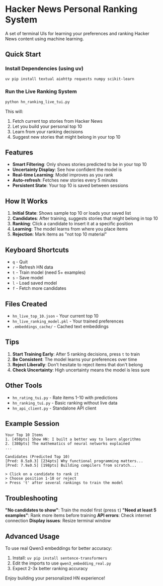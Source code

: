 # Hacker News Personal Ranking System

A set of terminal UIs for learning your preferences and ranking Hacker News content using machine learning.

## Quick Start

### Install Dependencies (using uv)
```bash
uv pip install textual aiohttp requests numpy scikit-learn
```

### Run the Live Ranking System
```bash
python hn_ranking_live_tui.py
```

This will:
1. Fetch current top stories from Hacker News
2. Let you build your personal top 10
3. Learn from your ranking decisions
4. Suggest new stories that might belong in your top 10

## Features

- **Smart Filtering**: Only shows stories predicted to be in your top 10
- **Uncertainty Display**: See how confident the model is
- **Real-time Learning**: Model improves as you rank
- **Auto-refresh**: Fetches new stories every 5 minutes
- **Persistent State**: Your top 10 is saved between sessions

## How It Works

1. **Initial State**: Shows sample top 10 or loads your saved list
2. **Candidates**: After training, suggests stories that might belong in top 10
3. **Ranking**: Click a candidate to insert it at a specific position
4. **Learning**: The model learns from where you place items
5. **Rejection**: Mark items as "not top 10 material"

## Keyboard Shortcuts

- `q` - Quit
- `r` - Refresh HN data
- `t` - Train model (need 5+ examples)
- `s` - Save model
- `l` - Load saved model
- `f` - Fetch more candidates

## Files Created

- `hn_live_top_10.json` - Your current top 10
- `hn_live_ranking_model.pkl` - Your trained preferences
- `.embeddings_cache/` - Cached text embeddings

## Tips

1. **Start Training Early**: After 5 ranking decisions, press `t` to train
2. **Be Consistent**: The model learns your preferences over time
3. **Reject Liberally**: Don't hesitate to reject items that don't belong
4. **Check Uncertainty**: High uncertainty means the model is less sure

## Other Tools

- `hn_rating_tui.py` - Rate items 1-10 with predictions
- `hn_ranking_tui.py` - Basic ranking without live data
- `hn_api_client.py` - Standalone API client

## Example Session

```
Your Top 10 Items
1. [450pts] Show HN: I built a better way to learn algorithms
2. [380pts] The mathematics of neural networks explained
...

Candidates (Predicted Top 10)
[Pred: 8.5±0.3] [234pts] Why functional programming matters...
[Pred: 7.9±0.5] [198pts] Building compilers from scratch...

> Click on a candidate to rank it
> Choose position 1-10 or reject
> Press 't' after several rankings to train the model
```

## Troubleshooting

**"No candidates to show"**: Train the model first (press `t`)
**"Need at least 5 examples"**: Rank more items before training
**API errors**: Check internet connection
**Display issues**: Resize terminal window

## Advanced Usage

To use real Qwen3 embeddings for better accuracy:
1. Install: `uv pip install sentence-transformers`
2. Edit the imports to use `qwen3_embedding_real.py`
3. Expect 2-3x better ranking accuracy

Enjoy building your personalized HN experience!